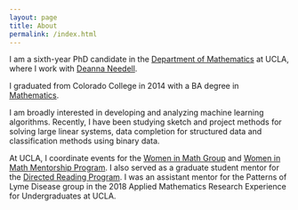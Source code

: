 ```yaml
---
layout: page
title: About
permalink: /index.html
---
```


I am a sixth-year PhD candidate in the [Department of Mathematics](https://www.math.ucla.edu/) at UCLA, where I work with [Deanna Needell](http://www.math.ucla.edu/~deanna/index.html).
<!-- \\[a^2 + b^2 = c^2\\] -->
I graduated from Colorado College in 2014 with a BA degree in [Mathematics](https://www.coloradocollege.edu/academics/dept/mathematics/).

I am broadly interested in developing and analyzing machine learning algorithms. Recently, I have been studying sketch and project methods for solving large linear systems, data completion for structured data and classification methods using binary data.


At UCLA, I coordinate events for the [Women in Math Group](https://www.math.ucla.edu/grad/women-in-math) and  [Women in Math Mentorship Program](https://www.math.ucla.edu/grad/women-in-math). I also served as a graduate student mentor for the [Directed Reading Program](http://www.math.ucla.edu/~drp/). I was an assistant mentor for the Patterns of Lyme Disease group in the 2018 Applied Mathematics Research Experience for Undergraduates at UCLA.
